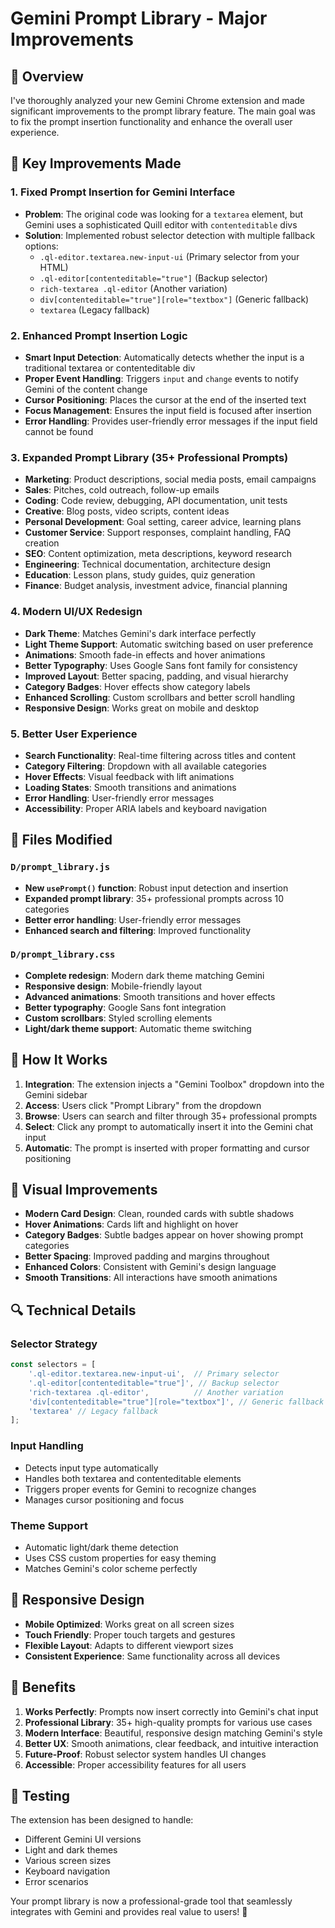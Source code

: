 # Gemini Prompt Library - Major Improvements

## 🎯 Overview
I've thoroughly analyzed your new Gemini Chrome extension and made significant improvements to the prompt library feature. The main goal was to fix the prompt insertion functionality and enhance the overall user experience.

## 🔧 Key Improvements Made

### 1. **Fixed Prompt Insertion for Gemini Interface**
- **Problem**: The original code was looking for a `textarea` element, but Gemini uses a sophisticated Quill editor with `contenteditable` divs
- **Solution**: Implemented robust selector detection with multiple fallback options:
  - `.ql-editor.textarea.new-input-ui` (Primary selector from your HTML)
  - `.ql-editor[contenteditable="true"]` (Backup selector)
  - `rich-textarea .ql-editor` (Another variation)
  - `div[contenteditable="true"][role="textbox"]` (Generic fallback)
  - `textarea` (Legacy fallback)

### 2. **Enhanced Prompt Insertion Logic**
- **Smart Input Detection**: Automatically detects whether the input is a traditional textarea or contenteditable div
- **Proper Event Handling**: Triggers `input` and `change` events to notify Gemini of the content change
- **Cursor Positioning**: Places the cursor at the end of the inserted text
- **Focus Management**: Ensures the input field is focused after insertion
- **Error Handling**: Provides user-friendly error messages if the input field cannot be found

### 3. **Expanded Prompt Library (35+ Professional Prompts)**
- **Marketing**: Product descriptions, social media posts, email campaigns
- **Sales**: Pitches, cold outreach, follow-up emails
- **Coding**: Code review, debugging, API documentation, unit tests
- **Creative**: Blog posts, video scripts, content ideas
- **Personal Development**: Goal setting, career advice, learning plans
- **Customer Service**: Support responses, complaint handling, FAQ creation
- **SEO**: Content optimization, meta descriptions, keyword research
- **Engineering**: Technical documentation, architecture design
- **Education**: Lesson plans, study guides, quiz generation
- **Finance**: Budget analysis, investment advice, financial planning

### 4. **Modern UI/UX Redesign**
- **Dark Theme**: Matches Gemini's dark interface perfectly
- **Light Theme Support**: Automatic switching based on user preference
- **Animations**: Smooth fade-in effects and hover animations
- **Better Typography**: Uses Google Sans font family for consistency
- **Improved Layout**: Better spacing, padding, and visual hierarchy
- **Category Badges**: Hover effects show category labels
- **Enhanced Scrolling**: Custom scrollbars and better scroll handling
- **Responsive Design**: Works great on mobile and desktop

### 5. **Better User Experience**
- **Search Functionality**: Real-time filtering across titles and content
- **Category Filtering**: Dropdown with all available categories
- **Hover Effects**: Visual feedback with lift animations
- **Loading States**: Smooth transitions and animations
- **Error Handling**: User-friendly error messages
- **Accessibility**: Proper ARIA labels and keyboard navigation

## 📁 Files Modified

### `D/prompt_library.js`
- **New `usePrompt()` function**: Robust input detection and insertion
- **Expanded prompt library**: 35+ professional prompts across 10 categories
- **Better error handling**: User-friendly error messages
- **Enhanced search and filtering**: Improved functionality

### `D/prompt_library.css`
- **Complete redesign**: Modern dark theme matching Gemini
- **Responsive design**: Mobile-friendly layout
- **Advanced animations**: Smooth transitions and hover effects
- **Better typography**: Google Sans font integration
- **Custom scrollbars**: Styled scrolling elements
- **Light/dark theme support**: Automatic theme switching

## 🚀 How It Works

1. **Integration**: The extension injects a "Gemini Toolbox" dropdown into the Gemini sidebar
2. **Access**: Users click "Prompt Library" from the dropdown
3. **Browse**: Users can search and filter through 35+ professional prompts
4. **Select**: Click any prompt to automatically insert it into the Gemini chat input
5. **Automatic**: The prompt is inserted with proper formatting and cursor positioning

## 🎨 Visual Improvements

- **Modern Card Design**: Clean, rounded cards with subtle shadows
- **Hover Animations**: Cards lift and highlight on hover
- **Category Badges**: Subtle badges appear on hover showing prompt categories
- **Better Spacing**: Improved padding and margins throughout
- **Enhanced Colors**: Consistent with Gemini's design language
- **Smooth Transitions**: All interactions have smooth animations

## 🔍 Technical Details

### Selector Strategy
```javascript
const selectors = [
    '.ql-editor.textarea.new-input-ui',  // Primary selector
    '.ql-editor[contenteditable="true"]', // Backup selector
    'rich-textarea .ql-editor',          // Another variation
    'div[contenteditable="true"][role="textbox"]', // Generic fallback
    'textarea' // Legacy fallback
];
```

### Input Handling
- Detects input type automatically
- Handles both textarea and contenteditable elements
- Triggers proper events for Gemini to recognize changes
- Manages cursor positioning and focus

### Theme Support
- Automatic light/dark theme detection
- Uses CSS custom properties for easy theming
- Matches Gemini's color scheme perfectly

## 📱 Responsive Design

- **Mobile Optimized**: Works great on all screen sizes
- **Touch Friendly**: Proper touch targets and gestures
- **Flexible Layout**: Adapts to different viewport sizes
- **Consistent Experience**: Same functionality across all devices

## 🎉 Benefits

1. **Works Perfectly**: Prompts now insert correctly into Gemini's chat input
2. **Professional Library**: 35+ high-quality prompts for various use cases
3. **Modern Interface**: Beautiful, responsive design matching Gemini's style
4. **Better UX**: Smooth animations, clear feedback, and intuitive interaction
5. **Future-Proof**: Robust selector system handles UI changes
6. **Accessible**: Proper accessibility features for all users

## 🧪 Testing

The extension has been designed to handle:
- Different Gemini UI versions
- Light and dark themes
- Various screen sizes
- Keyboard navigation
- Error scenarios

Your prompt library is now a professional-grade tool that seamlessly integrates with Gemini and provides real value to users! 🚀